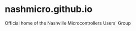 nashmicro.github.io
===================

Official home of the Nashville Microcontrollers Users' Group
